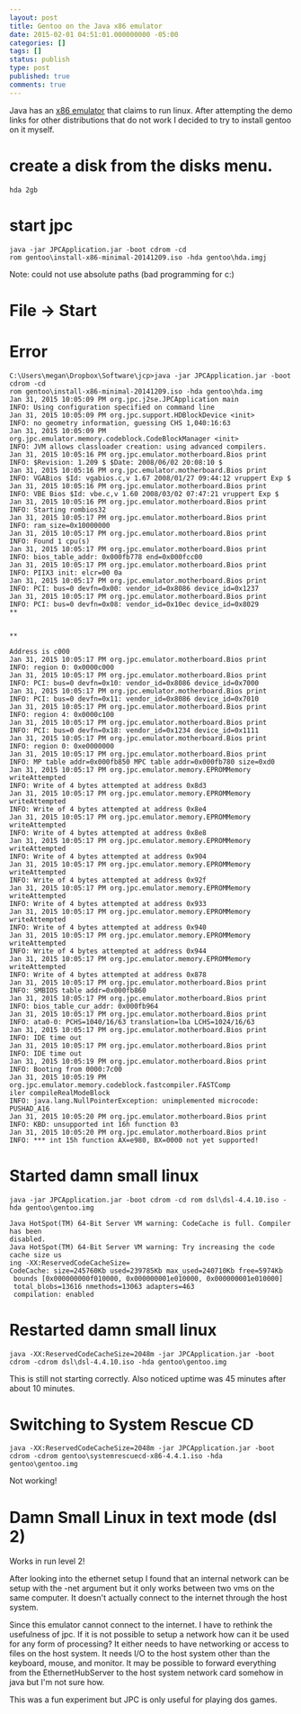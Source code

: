 ```yaml
---
layout: post
title: Gentoo on the Java x86 emulator
date: 2015-02-01 04:51:01.000000000 -05:00
categories: []
tags: []
status: publish
type: post
published: true
comments: true
---
```

Java has an [x86 emulator](http://jpc.sourceforge.net/download_application.html) that claims to run linux. After
attempting the demo links for other distributions that do not work I decided to try to install gentoo on it myself.

# create a disk from the disks menu.

    hda 2gb

# start jpc

    java -jar JPCApplication.jar -boot cdrom -cd
    rom gentoo\install-x86-minimal-20141209.iso -hda gentoo\hda.imgj

Note: could not use absolute paths (bad programming for c:)

# File -> Start

# Error

```
C:\Users\megan\Dropbox\Software\jcp>java -jar JPCApplication.jar -boot cdrom -cd
rom gentoo\install-x86-minimal-20141209.iso -hda gentoo\hda.img
Jan 31, 2015 10:05:09 PM org.jpc.j2se.JPCApplication main
INFO: Using configuration specified on command line
Jan 31, 2015 10:05:09 PM org.jpc.support.HDBlockDevice <init>
INFO: no geometry information, guessing CHS 1,040:16:63
Jan 31, 2015 10:05:09 PM org.jpc.emulator.memory.codeblock.CodeBlockManager <init>
INFO: JVM allows classloader creation: using advanced compilers.
Jan 31, 2015 10:05:16 PM org.jpc.emulator.motherboard.Bios print
INFO: $Revision: 1.209 $ $Date: 2008/06/02 20:08:10 $
Jan 31, 2015 10:05:16 PM org.jpc.emulator.motherboard.Bios print
INFO: VGABios $Id: vgabios.c,v 1.67 2008/01/27 09:44:12 vruppert Exp $
Jan 31, 2015 10:05:16 PM org.jpc.emulator.motherboard.Bios print
INFO: VBE Bios $Id: vbe.c,v 1.60 2008/03/02 07:47:21 vruppert Exp $
Jan 31, 2015 10:05:16 PM org.jpc.emulator.motherboard.Bios print
INFO: Starting rombios32
Jan 31, 2015 10:05:17 PM org.jpc.emulator.motherboard.Bios print
INFO: ram_size=0x10000000
Jan 31, 2015 10:05:17 PM org.jpc.emulator.motherboard.Bios print
INFO: Found 1 cpu(s)
Jan 31, 2015 10:05:17 PM org.jpc.emulator.motherboard.Bios print
INFO: bios_table_addr: 0x000fb778 end=0x000fcc00
Jan 31, 2015 10:05:17 PM org.jpc.emulator.motherboard.Bios print
INFO: PIIX3 init: elcr=00 0a
Jan 31, 2015 10:05:17 PM org.jpc.emulator.motherboard.Bios print
INFO: PCI: bus=0 devfn=0x00: vendor_id=0x8086 device_id=0x1237
Jan 31, 2015 10:05:17 PM org.jpc.emulator.motherboard.Bios print
INFO: PCI: bus=0 devfn=0x08: vendor_id=0x10ec device_id=0x8029
**


**

Address is c000
Jan 31, 2015 10:05:17 PM org.jpc.emulator.motherboard.Bios print
INFO: region 0: 0x0000c000
Jan 31, 2015 10:05:17 PM org.jpc.emulator.motherboard.Bios print
INFO: PCI: bus=0 devfn=0x10: vendor_id=0x8086 device_id=0x7000
Jan 31, 2015 10:05:17 PM org.jpc.emulator.motherboard.Bios print
INFO: PCI: bus=0 devfn=0x11: vendor_id=0x8086 device_id=0x7010
Jan 31, 2015 10:05:17 PM org.jpc.emulator.motherboard.Bios print
INFO: region 4: 0x0000c100
Jan 31, 2015 10:05:17 PM org.jpc.emulator.motherboard.Bios print
INFO: PCI: bus=0 devfn=0x18: vendor_id=0x1234 device_id=0x1111
Jan 31, 2015 10:05:17 PM org.jpc.emulator.motherboard.Bios print
INFO: region 0: 0xe0000000
Jan 31, 2015 10:05:17 PM org.jpc.emulator.motherboard.Bios print
INFO: MP table addr=0x000fb850 MPC table addr=0x000fb780 size=0xd0
Jan 31, 2015 10:05:17 PM org.jpc.emulator.memory.EPROMMemory writeAttempted
INFO: Write of 4 bytes attempted at address 0x8d3
Jan 31, 2015 10:05:17 PM org.jpc.emulator.memory.EPROMMemory writeAttempted
INFO: Write of 4 bytes attempted at address 0x8e4
Jan 31, 2015 10:05:17 PM org.jpc.emulator.memory.EPROMMemory writeAttempted
INFO: Write of 4 bytes attempted at address 0x8e8
Jan 31, 2015 10:05:17 PM org.jpc.emulator.memory.EPROMMemory writeAttempted
INFO: Write of 4 bytes attempted at address 0x904
Jan 31, 2015 10:05:17 PM org.jpc.emulator.memory.EPROMMemory writeAttempted
INFO: Write of 4 bytes attempted at address 0x92f
Jan 31, 2015 10:05:17 PM org.jpc.emulator.memory.EPROMMemory writeAttempted
INFO: Write of 4 bytes attempted at address 0x933
Jan 31, 2015 10:05:17 PM org.jpc.emulator.memory.EPROMMemory writeAttempted
INFO: Write of 4 bytes attempted at address 0x940
Jan 31, 2015 10:05:17 PM org.jpc.emulator.memory.EPROMMemory writeAttempted
INFO: Write of 4 bytes attempted at address 0x944
Jan 31, 2015 10:05:17 PM org.jpc.emulator.memory.EPROMMemory writeAttempted
INFO: Write of 4 bytes attempted at address 0x878
Jan 31, 2015 10:05:17 PM org.jpc.emulator.motherboard.Bios print
INFO: SMBIOS table addr=0x000fb860
Jan 31, 2015 10:05:17 PM org.jpc.emulator.motherboard.Bios print
INFO: bios_table_cur_addr: 0x000fb964
Jan 31, 2015 10:05:17 PM org.jpc.emulator.motherboard.Bios print
INFO: ata0-0: PCHS=1040/16/63 translation=lba LCHS=1024/16/63
Jan 31, 2015 10:05:17 PM org.jpc.emulator.motherboard.Bios print
INFO: IDE time out
Jan 31, 2015 10:05:17 PM org.jpc.emulator.motherboard.Bios print
INFO: IDE time out
Jan 31, 2015 10:05:19 PM org.jpc.emulator.motherboard.Bios print
INFO: Booting from 0000:7c00
Jan 31, 2015 10:05:19 PM org.jpc.emulator.memory.codeblock.fastcompiler.FASTComp
iler compileRealModeBlock
INFO: java.lang.NullPointerException: unimplemented microcode: PUSHAD_A16
Jan 31, 2015 10:05:20 PM org.jpc.emulator.motherboard.Bios print
INFO: KBD: unsupported int 16h function 03
Jan 31, 2015 10:05:20 PM org.jpc.emulator.motherboard.Bios print
INFO: *** int 15h function AX=e980, BX=0000 not yet supported!
```

# Started damn small linux

    java -jar JPCApplication.jar -boot cdrom -cd rom dsl\dsl-4.4.10.iso -hda gentoo\gentoo.img

```
Java HotSpot(TM) 64-Bit Server VM warning: CodeCache is full. Compiler has been
disabled.
Java HotSpot(TM) 64-Bit Server VM warning: Try increasing the code cache size us
ing -XX:ReservedCodeCacheSize=
CodeCache: size=245760Kb used=239785Kb max_used=240710Kb free=5974Kb
 bounds [0x000000000f010000, 0x000000001e010000, 0x000000001e010000]
 total_blobs=13616 nmethods=13063 adapters=463
 compilation: enabled
 ```
 
# Restarted damn small linux

    java -XX:ReservedCodeCacheSize=2048m -jar JPCApplication.jar -boot cdrom -cdrom dsl\dsl-4.4.10.iso -hda gentoo\gentoo.img

This is still not starting correctly. Also noticed uptime was 45 minutes after about 10 minutes.

# Switching to System Rescue CD

    java -XX:ReservedCodeCacheSize=2048m -jar JPCApplication.jar -boot cdrom -cdrom gentoo\systemrescuecd-x86-4.4.1.iso -hda gentoo\gentoo.img

Not working!

# Damn Small Linux in text mode (dsl 2)

Works in run level 2!

 After looking into the ethernet setup I found that an internal network can be setup with the -net argument but it only
 works between two vms on the same computer. It doesn't actually connect to the internet through the host system.

Since this emulator cannot connect to the internet. I have to rethink the usefulness of jpc. If it is not possible to
setup a network how can it be used for any form of processing? It either needs to have networking or access to files on
the host system. It needs I/O to the host system other than the keyboard, mouse, and monitor. It may be possible to
forward everything from the EthernetHubServer to the host system network card somehow in java but I'm not sure how.

This was a fun experiment but JPC is only useful for playing dos games.

